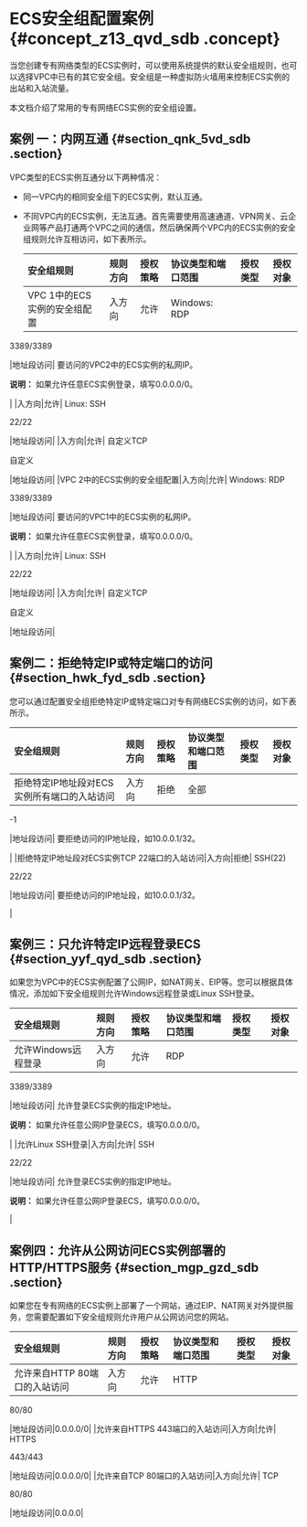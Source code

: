 # ECS安全组配置案例 {#concept_z13_qvd_sdb .concept}

当您创建专有网络类型的ECS实例时，可以使用系统提供的默认安全组规则，也可以选择VPC中已有的其它安全组。安全组是一种虚拟防火墙用来控制ECS实例的出站和入站流量。

本文档介绍了常用的专有网络ECS实例的安全组设置。

## 案例 一：内网互通 {#section_qnk_5vd_sdb .section}

VPC类型的ECS实例互通分以下两种情况：

-   同一VPC内的相同安全组下的ECS实例，默认互通。
-   不同VPC内的ECS实例，无法互通。首先需要使用高速通道、VPN网关、云企业网等产品打通两个VPC之间的通信，然后确保两个VPC内的ECS实例的安全组规则允许互相访问，如下表所示。

    |安全组规则|规则方向|授权策略|协议类型和端口范围|授权类型|授权对象|
    |:----|:---|:---|:--------|:---|----|
    |VPC 1中的ECS实例的安全组配置|入方向|允许| Windows: RDP

 3389/3389

 |地址段访问| 要访问的VPC2中的ECS实例的私网IP。

**说明：** 如果允许任意ECS实例登录，填写0.0.0.0/0。

 |
    |入方向|允许| Linux: SSH

 22/22

 |地址段访问|
    |入方向|允许| 自定义TCP

 自定义

 |地址段访问|
    |VPC 2中的ECS实例的安全组配置|入方向|允许| Windows: RDP

 3389/3389

 |地址段访问| 要访问的VPC1中的ECS实例的私网IP。

**说明：** 如果允许任意ECS实例登录，填写0.0.0.0/0。

 |
    |入方向|允许| Linux: SSH

 22/22

 |地址段访问|
    |入方向|允许| 自定义TCP

 自定义

 |地址段访问|


## 案例二：拒绝特定IP或特定端口的访问 {#section_hwk_fyd_sdb .section}

您可以通过配置安全组拒绝特定IP或特定端口对专有网络ECS实例的访问，如下表所示。

|安全组规则|规则方向|授权策略|协议类型和端口范围|授权类型|授权对象|
|:----|:---|:---|:--------|:---|----|
|拒绝特定IP地址段对ECS实例所有端口的入站访问|入方向|拒绝| 全部

 -1

 |地址段访问| 要拒绝访问的IP地址段，如10.0.0.1/32。

 |
|拒绝特定IP地址段对ECS实例TCP 22端口的入站访问|入方向|拒绝| SSH\(22\)

 22/22

 |地址段访问| 要拒绝访问的IP地址段，如10.0.0.1/32。

 |

## 案例三：只允许特定IP远程登录ECS {#section_yyf_qyd_sdb .section}

如果您为VPC中的ECS实例配置了公网IP，如NAT网关、EIP等。您可以根据具体情况，添加如下安全组规则允许Windows远程登录或Linux SSH登录。

|安全组规则|规则方向|授权策略|协议类型和端口范围|授权类型|授权对象|
|:----|:---|:---|:--------|:---|----|
|允许Windows远程登录|入方向|允许| RDP

 3389/3389

 |地址段访问| 允许登录ECS实例的指定IP地址。

**说明：** 如果允许任意公网IP登录ECS，填写0.0.0.0/0。

 |
|允许Linux SSH登录|入方向|允许| SSH

 22/22

 |地址段访问| 允许登录ECS实例的指定IP地址。

**说明：** 如果允许任意公网IP登录ECS，填写0.0.0.0/0。

 |

## 案例四：允许从公网访问ECS实例部署的HTTP/HTTPS服务 {#section_mgp_gzd_sdb .section}

如果您在专有网络的ECS实例上部署了一个网站，通过EIP、NAT网关对外提供服务，您需要配置如下安全组规则允许用户从公网访问您的网站。

|安全组规则|规则方向|授权策略|协议类型和端口范围|授权类型|授权对象|
|:----|:---|:---|:--------|:---|----|
|允许来自HTTP 80端口的入站访问|入方向|允许| HTTP

 80/80

 |地址段访问|0.0.0.0/0|
|允许来自HTTPS 443端口的入站访问|入方向|允许| HTTPS

 443/443

 |地址段访问|0.0.0.0/0|
|允许来自TCP 80端口的入站访问|入方向|允许| TCP

 80/80

 |地址段访问|0.0.0.0|

